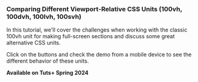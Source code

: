 ### Comparing Different Viewport-Relative CSS Units (100vh, 100dvh, 100lvh, 100svh)

In this tutorial, we'll cover the challenges when working with the classic 100vh unit for making full-screen sections and discuss some great alternative CSS units.

Click on the buttons and check the demo from a mobile device to see the different behavior of these units.

**Available on Tuts+ Spring 2024**
